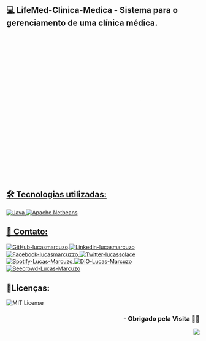 ## 💻 LifeMed-Clinica-Medica - Sistema para o gerenciamento de uma clínica médica.

<p align="center">
<a href="https://github.com/lucasmarcuzo/LifeMed-Clinica-Medica/">
<img  width="650"  height="370"  src="presentation/LifeMed-Clinica-Medica.gif">
</p>

## 🛠 Tecnologias utilizadas:

![Java](https://img.shields.io/badge/Java-ED8B00?style=flat&logo=java&logoColor=white)
![Apache Netbeans](https://img.shields.io/badge/apache%20netbeans-1B6AC6?style=flat&logo=apache%20netbeans%20IDE&logoColor=white)

## 📱 Contato:

<div align="left">
    <a href="https://github.com/lucasmarcuzo" target="blank"><img align="center" src="https://github.com/rahuldkjain/github-profile-readme-generator/blob/master/src/images/icons/Social/github.svg" alt="GitHub-lucasmarcuzo" height="30" width="40" />
    </a>
    <a href="https://linkedin.com/in/lucasmarcuzo" target="blank"><img align="center" src="https://raw.githubusercontent.com/rahuldkjain/github-profile-readme-generator/master/src/images/icons/Social/linked-in-alt.svg" alt="Linkedin-lucasmarcuzo" height="30" width="40" />
    </a>  
    <a href="https://fb.com/lucasmarcuzzo" target="blank"><img align="center" src="https://raw.githubusercontent.com/rahuldkjain/github-profile-readme-generator/master/src/images/icons/Social/facebook.svg" alt="Facebook-lucasmarcuzzo" height="30" width="40" />
    </a>  
    <a href="https://twitter.com/lucassolace" target="blank"><img align="center" src="https://raw.githubusercontent.com/rahuldkjain/github-profile-readme-generator/master/src/images/icons/Social/twitter.svg" alt="Twitter-lucassolace" height="30" width="40" />
    </a>  
    <a href="https://open.spotify.com/user/12186237186" target="blank"><img align="center" src="https://github.com/rahuldkjain/github-profile-readme-generator/blob/master/src/images/icons/Social/spotify.svg" alt="Spotify-Lucas-Marcuzo" height="30" width="40" />
    </a>
    <a href="https://web.dio.me/users/lucas_marcuzo" target="_blank"><img align="center" src="https://web.dio.me/favicon/favicon-32x32.png" alt="DIO-Lucas-Marcuzo" height="35" width="37" />
    </a>
    <a href="https://www.beecrowd.com.br/judge/pt/profile/510115" target="blank"><img align="center" src="https://www.beecrowd.com.br/judge/favicon.ico?1635097036" alt="Beecrowd-Lucas-Marcuzo" height="40" width="40" />
    </a>
  <br>
</div>


## 📃Licenças:

![MIT License](https://img.shields.io/github/license/lucasmarcuzo/LifeMed-Clinica-Medica)

<div align="right"> <h3> - Obrigado pela Visita ✌🏻 </h3> </div> 
<p align="right"> <img src="https://visitor-badge.laobi.icu/badge?page_id=page.id=lucasmarcuzo/LifeMed"> </h3> </p>
